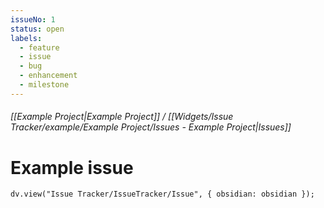 ```yaml
---
issueNo: 1
status: open
labels:
  - feature
  - issue
  - bug
  - enhancement
  - milestone
---
```


###### [[Example Project|Example Project]] / [[Widgets/Issue Tracker/example/Example Project/Issues - Example Project|Issues]]
# Example issue
```dataviewjs
dv.view("Issue Tracker/IssueTracker/Issue", { obsidian: obsidian });
```


